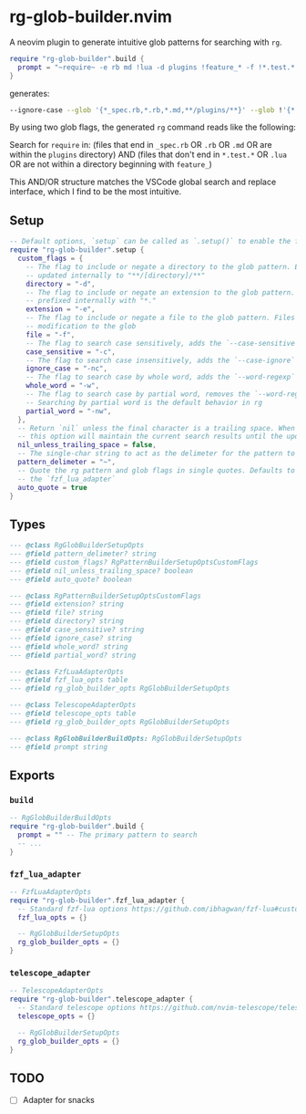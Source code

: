 # rg-glob-builder.nvim

A neovim plugin to generate intuitive glob patterns for searching with `rg`.

```lua 
require "rg-glob-builder".build { 
  prompt = "~require~ -e rb md !lua -d plugins !feature_* -f !*.test.* *_spec.rb", 
}
```

generates:

```bash
--ignore-case --glob '{*_spec.rb,*.rb,*.md,**/plugins/**}' --glob !'{*.test.*,*.lua,**/feature_*/**}' -- 'require'
```

By using two glob flags, the generated `rg` command reads like the following:

Search for `require` in: (files that end in `_spec.rb` OR `.rb` OR `.md` OR are within the `plugins` directory) AND (files that don't end in `*.test.*` OR `.lua` OR are not within a directory beginning with `feature_`)

This AND/OR structure matches the VSCode global search and replace interface, which I find to be the most intuitive.

## Setup

```lua
-- Default options, `setup` can be called as `.setup()` to enable the following options
require "rg-glob-builder".setup {
  custom_flags = {
    -- The flag to include or negate a directory to the glob pattern. Extensions are 
    -- updated internally to "**/[directory]/**"
    directory = "-d",
    -- The flag to include or negate an extension to the glob pattern. Extensions are 
    -- prefixed internally with "*."
    extension = "-e",
    -- The flag to include or negate a file to the glob pattern. Files are passed without 
    -- modification to the glob
    file = "-f",
    -- The flag to search case sensitively, adds the `--case-sensitive` flag
    case_sensitive = "-c",
    -- The flag to search case insensitively, adds the `--case-ignore` flag
    ignore_case = "-nc",
    -- The flag to search case by whole word, adds the `--word-regexp` flag
    whole_word = "-w",
    -- The flag to search case by partial word, removes the `--word-regexp` flag 
    -- Searching by partial word is the default behavior in rg
    partial_word = "-nw",
  },
  -- Return `nil` unless the final character is a trailing space. When updating the flags, 
  -- this option will maintain the current search results until the update is complete
  nil_unless_trailing_space = false,
  -- The single-char string to act as the delimeter for the pattern to pass to rg
  pattern_delimeter = "~",
  -- Quote the rg pattern and glob flags in single quotes. Defaults to true, except for in 
  -- the `fzf_lua_adapter`
  auto_quote = true
}
```

## Types 
```lua
--- @class RgGlobBuilderSetupOpts
--- @field pattern_delimeter? string
--- @field custom_flags? RgPatternBuilderSetupOptsCustomFlags
--- @field nil_unless_trailing_space? boolean
--- @field auto_quote? boolean

--- @class RgPatternBuilderSetupOptsCustomFlags
--- @field extension? string
--- @field file? string
--- @field directory? string
--- @field case_sensitive? string
--- @field ignore_case? string
--- @field whole_word? string
--- @field partial_word? string

--- @class FzfLuaAdapterOpts
--- @field fzf_lua_opts table
--- @field rg_glob_builder_opts RgGlobBuilderSetupOpts

--- @class TelescopeAdapterOpts
--- @field telescope_opts table
--- @field rg_glob_builder_opts RgGlobBuilderSetupOpts

--- @class RgGlobBuilderBuildOpts: RgGlobBuilderSetupOpts
--- @field prompt string
```

## Exports

### `build`
```lua
-- RgGlobBuilderBuildOpts
require "rg-glob-builder".build {
  prompt = "" -- The primary pattern to search
  -- ...
}
```

### `fzf_lua_adapter`
```lua
-- FzfLuaAdapterOpts
require "rg-glob-builder".fzf_lua_adapter {
  -- Standard fzf-lua options https://github.com/ibhagwan/fzf-lua#customization
  fzf_lua_opts = {}

  -- RgGlobBuilderSetupOpts
  rg_glob_builder_opts = {}
}
```

### `telescope_adapter`
```lua
-- TelescopeAdapterOpts
require "rg-glob-builder".telescope_adapter {
  -- Standard telescope options https://github.com/nvim-telescope/telescope.nvim#customization
  telescope_opts = {}

  -- RgGlobBuilderSetupOpts
  rg_glob_builder_opts = {}
}
```

## TODO
- [ ] Adapter for snacks
